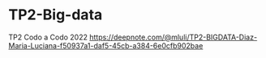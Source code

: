 # TP2-Big-data
TP2 Codo a Codo 2022
https://deepnote.com/@mluli/TP2-BIGDATA-Diaz-Maria-Luciana-f50937a1-daf5-45cb-a384-6e0cfb902bae
